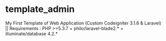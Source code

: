 # template_admin
My First Template of Web Application (Custom Codeigniter 3.1.6 &amp; Laravel) || Requirements : PHP >=5.3.7 + philo/laravel-blade2.* + illuminate/database 4.2.*
